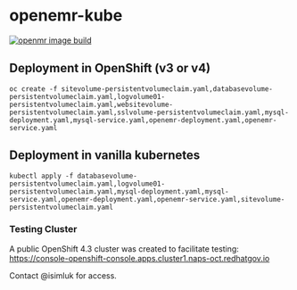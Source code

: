 # openemr-kube

[![openmr image build](https://quay.io/repository/openemr/openemr/status "openmr image build")](https://quay.io/repository/openemr/openemr)

## Deployment in OpenShift (v3 or v4)

```
oc create -f sitevolume-persistentvolumeclaim.yaml,databasevolume-persistentvolumeclaim.yaml,logvolume01-persistentvolumeclaim.yaml,websitevolume-persistentvolumeclaim.yaml,sslvolume-persistentvolumeclaim.yaml,mysql-deployment.yaml,mysql-service.yaml,openemr-deployment.yaml,openemr-service.yaml
```

## Deployment in vanilla kubernetes

```
kubectl apply -f databasevolume-persistentvolumeclaim.yaml,logvolume01-persistentvolumeclaim.yaml,mysql-deployment.yaml,mysql-service.yaml,openemr-deployment.yaml,openemr-service.yaml,sitevolume-persistentvolumeclaim.yaml
```

### Testing Cluster
A public OpenShift 4.3 cluster was created to facilitate testing:
https://console-openshift-console.apps.cluster1.naps-oct.redhatgov.io

Contact @isimluk for access.
